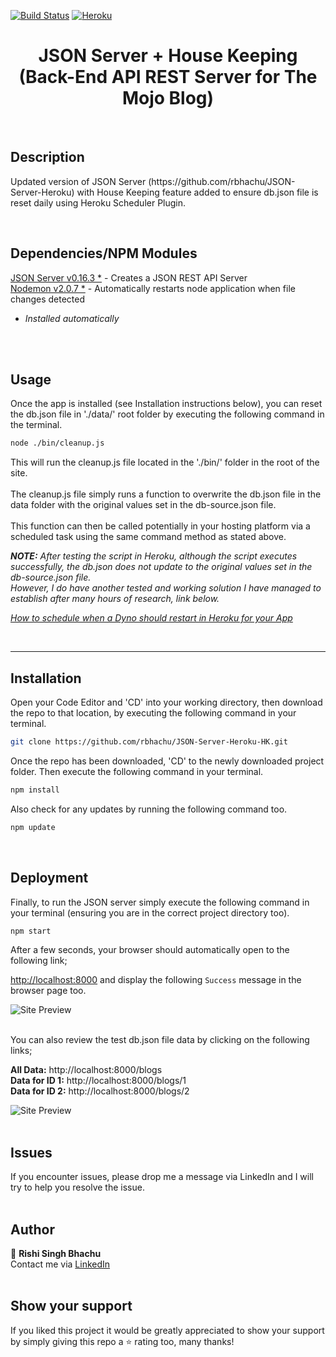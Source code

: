 [![Build Status](https://travis-ci.org/gelstudios/gitfiti.svg?branch=master)](https://github.com/rbhachu/JSON-Server-Heroku-HK) [![Heroku](https://heroku-badge.herokuapp.com/?app=rbhachu-json-server-heroku-hk)](https://github.com/rbhachu/JSON-Server-Heroku-HK)


<h1 align="center">JSON Server + House Keeping<br>(Back-End API REST Server for The Mojo Blog)</h1>
<br>


## Description
<p>Updated version of JSON Server (https://github.com/rbhachu/JSON-Server-Heroku) with House Keeping feature added to ensure db.json file is reset daily using Heroku Scheduler Plugin.
</p><br>


## Dependencies/NPM Modules
[JSON Server v0.16.3 *](https://www.npmjs.com/package/json-server) - Creates a JSON REST API Server<br>
[Nodemon v2.0.7 *](https://www.npmjs.com/package/nodemon) - Automatically restarts node application when file changes detected
<i>
* Installed automatically<br>
</i>
<br><br>

## Usage
<p>Once the app is installed (see Installation instructions below), you can reset the db.json file in './data/' root folder by executing the following command in the terminal.</p>

```sh
node ./bin/cleanup.js
```

<p>
This will run the cleanup.js file located in the './bin/' folder in the root of the site.<br><br>
The cleanup.js file simply runs a function to overwrite the db.json file in the data folder with the original values set in the db-source.json file.
<br><br>
This function can then be called potentially in your hosting platform via a scheduled task using the same command method as stated above.<p>

<p><i>
<b>NOTE:</b> After testing the script in Heroku, although the script executes successfully, the db.json does not update to the original values set in the db-source.json file.
<br>
However, I do have another tested and working solution I have managed to establish after many hours of research, link below.

[How to schedule when a Dyno should restart in Heroku for your App](http://)
</i></p>
<br>


---

## Installation 
<p>Open your Code Editor and 'CD' into your working directory, then download the repo to that location, by executing the following command in your terminal.<p>

```sh
git clone https://github.com/rbhachu/JSON-Server-Heroku-HK.git
```

<p>Once the repo has been downloaded, 'CD' to the newly downloaded project folder. Then execute the following command in your terminal.<p>

```sh
npm install
```

<p>Also check for any updates by running the following command too.<p>

```sh
npm update
```
<br>




## Deployment
<p>Finally, to run the JSON server simply execute the following command in your terminal (ensuring you are in the correct project directory too).</p>

```sh
npm start
```

<p>After a few seconds, your browser should automatically open to the following link; 

[http://localhost:8000](http://localhost:8000) and display the following `Success` message in the browser page too.</p>

![Site Preview](./imgs-readme/site-preview.png)
<br><br>

<p>You can also review the test db.json file data by clicking on the following links;<br>

**All Data:** http://localhost:8000/blogs<br>
**Data for ID 1:** http://localhost:8000/blogs/1<br>
**Data for ID 2:** http://localhost:8000/blogs/2
</p>

![Site Preview](./imgs-readme/site-preview2.png)
<br><br>


## Issues
If you encounter issues, please drop me a message via LinkedIn and I will try to help you resolve the issue.
<br><br>


## Author
👤 **Rishi Singh Bhachu**<br>
Contact me via [LinkedIn](https://www.linkedin.com/in/rishisinghbhachu/)
<br><br>


## Show your support
If you liked this project it would be greatly appreciated to show your support by simply giving this repo a ⭐️ rating too, many thanks!